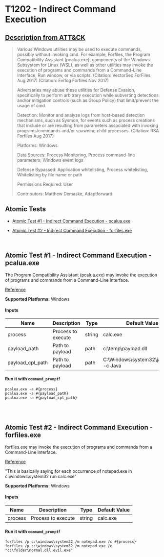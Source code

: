 # T1202 - Indirect Command Execution
## [Description from ATT&CK](https://attack.mitre.org/wiki/Technique/T1202)
<blockquote>Various Windows utilities may be used to execute commands, possibly without invoking cmd. For example, Forfiles, the Program Compatibility Assistant (pcalua.exe), components of the Windows Subsystem for Linux (WSL), as well as other utilities may invoke the execution of programs and commands from a Command-Line Interface, Run window, or via scripts.  (Citation: VectorSec ForFiles Aug 2017) (Citation: Evi1cg Forfiles Nov 2017)

Adversaries may abuse these utilities for Defense Evasion, specifically to perform arbitrary execution while subverting detections and/or mitigation controls (such as Group Policy) that limit/prevent the usage of cmd.

Detection: Monitor and analyze logs from host-based detection mechanisms, such as Sysmon, for events such as process creations that include or are resulting from parameters associated with invoking programs/commands and/or spawning child processes. (Citation: RSA Forfiles Aug 2017)

Platforms: Windows

Data Sources: Process Monitoring, Process command-line parameters, Windows event logs

Defense Bypassed: Application whitelisting, Process whitelisting, Whitelisting by file name or path

Permissions Required: User

Contributors: Matthew Demaske, Adaptforward</blockquote>

## Atomic Tests

- [Atomic Test #1 - Indirect Command Execution - pcalua.exe](#atomic-test-1---indirect-command-execution---pcaluaexe)

- [Atomic Test #2 - Indirect Command Execution - forfiles.exe](#atomic-test-2---indirect-command-execution---forfilesexe)


<br/>

## Atomic Test #1 - Indirect Command Execution - pcalua.exe
The Program Compatibility Assistant (pcalua.exe) may invoke the execution of programs and commands from a Command-Line Interface.

[Reference](https://twitter.com/KyleHanslovan/status/912659279806640128)

**Supported Platforms:** Windows


#### Inputs
| Name | Description | Type | Default Value | 
|------|-------------|------|---------------|
| process | Process to execute | string | calc.exe|
| payload_path | Path to payload | path | c:\temp\payload.dll|
| payload_cpl_path | Path to payload | path | C:\Windows\system32\javacpl.cpl -c Java|

#### Run it with `command_prompt`!
```
pcalua.exe -a #{process}
pcalua.exe -a #{payload_path}
pcalua.exe -a #{payload_cpl_path}
```
<br/>
<br/>

## Atomic Test #2 - Indirect Command Execution - forfiles.exe
forfiles.exe may invoke the execution of programs and commands from a Command-Line Interface.

[Reference](https://github.com/api0cradle/LOLBAS/blob/master/OSBinaries/Forfiles.md)

"This is basically saying for each occurrence of notepad.exe in c:\windows\system32 run calc.exe"

**Supported Platforms:** Windows


#### Inputs
| Name | Description | Type | Default Value | 
|------|-------------|------|---------------|
| process | Process to execute | string | calc.exe|

#### Run it with `command_prompt`!
```
forfiles /p c:\windows\system32 /m notepad.exe /c #{process}
forfiles /p c:\windows\system32 /m notepad.exe /c "c:\folder\normal.dll:evil.exe"
```
<br/>
